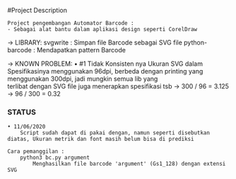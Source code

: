 #Project Description
    
    Project pengembangan Automator Barcode :
    - Sebagai alat bantu dalam aplikasi design seperti CorelDraw
    
->  LIBRARY:
    svgwrite                : Simpan file Barcode sebagai SVG file
    python-barcode          : Mendapatkan pattern Barcode 
    
    
->  KNOWN PROBLEM:
    • #1 Tidak Konsisten nya Ukuran
          SVG dalam Spesifikasinya menggunakan 96dpi, berbeda dengan
      printing yang menggunakan 300dpi, jadi mungkin semua lib yang  
      terlibat dengan SVG file juga menerapkan spesifikasi tsb
        -> 300 / 96  = 3.125
        -> 96  / 300 = 0.32

### STATUS ###

    • 11/06/2020
        Script sudah dapat di pakai dengan, namun seperti disebutkan
    diatas, Ukuran metrik dan font masih belum bisa di prediksi
    
    Cara pemanggilan :
        python3 bc.py argument
            Menghasilkan file barcode 'argument' (Gs1_128) dengan extensi SVG
    
